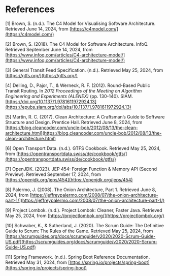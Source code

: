 # References

[1] Brown, S. (n.d.). The C4 Model for Visualising Software Architecture. Retrieved June 14, 2024,
from [https://c4model.com/](https://c4model.com/)

[2] Brown, S. (2018). The C4 Model for Software Architecture. InfoQ. Retrieved September June 14, 2024,
from [https://www.infoq.com/articles/C4-architecture-model/](https://www.infoq.com/articles/C4-architecture-model/)

[3] General Transit Feed Specification. (n.d.). Retrieved May 25, 2024, from [https://gtfs.org/](https://gtfs.org/)

[4] Delling, D., Pajor, T., & Werneck, R. F. (2012). Round-Based Public Transit Routing. In *2012 Proceedings of the
Meeting on Algorithm Engineering and Experiments (ALENEX)* (pp. 130-140).
SIAM. [https://doi.org/10.1137/1.9781611972924.13](https://epubs.siam.org/doi/abs/10.1137/1.9781611972924.13)

[5] Martin, R. C. (2017). Clean Architecture: A Craftsman’s Guide to Software Structure and Design. Prentice Hall.
Retrieved June 8, 2024,
from [https://blog.cleancoder.com/uncle-bob/2012/08/13/the-clean-architecture.html](https://blog.cleancoder.com/uncle-bob/2012/08/13/the-clean-architecture.html)

[6] Open Transport Data. (n.d.). GTFS Cookbook. Retrieved May 25, 2024,
from [https://opentransportdata.swiss/de/cookbook/gtfs/](https://opentransportdata.swiss/de/cookbook/gtfs/)

[7] OpenJDK. (2023). JEP 454: Foreign Function & Memory API (Second Preview). Retrieved September 17, 2024,
from [https://openjdk.org/jeps/454](https://openjdk.org/jeps/454)

[8] Palermo, J. (2008). The Onion Architecture, Part 1. Retrieved June 8, 2024,
from [https://jeffreypalermo.com/2008/07/the-onion-architecture-part-1/](https://jeffreypalermo.com/2008/07/the-onion-architecture-part-1/)

[9] Project Lombok. (n.d.). Project Lombok: Cleaner, Faster Java. Retrieved May 25, 2024,
from [https://projectlombok.org/](https://projectlombok.org/)

[10] Schwaber, K., & Sutherland, J. (2020). The Scrum Guide: The Definitive Guide to Scrum: The Rules of the Game.
Retrieved May 25, 2024,
from [https://scrumguides.org/docs/scrumguide/v2020/2020-Scrum-Guide-US.pdf](https://scrumguides.org/docs/scrumguide/v2020/2020-Scrum-Guide-US.pdf)

[11] Spring Framework. (n.d.). Spring Boot Reference Documentation. Retrieved May 31, 2024,
from [https://spring.io/projects/spring-boot](https://spring.io/projects/spring-boot)
